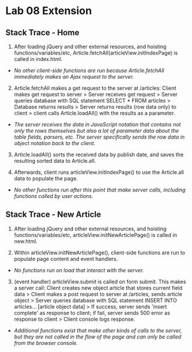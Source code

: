# Lab 08 Extension

## Stack Trace - Home

1. After loading jQuery and other external resources, and hoisting functions/variables/etc, Article.fetchAll(articleView.initIndexPage) is called in index.html.

- *No other client-side functions are run because Article.fetchAll immediately makes an Ajax request to the server.*

2. Article.fetchAll makes a get request to the server at /articles: Client makes get request to server > Server receives get request > Server queries database with SQL statement SELECT * FROM articles > Database returns results > Server returns results (row data only) to client > client calls Article.loadAll() with the results as a parameter.

- *The server receives the data in JavaScript notation that contains not only the rows themselves but also a lot of parameter data about the table fields, parsers, etc. The server specifically sends the row data in object notation back to the client.*

3. Article.loadAll() sorts the received data by publish date, and saves the resulting sorted data to Article.all.

4. Afterwards, client runs articleView.initIndexPage() to use the Article.all data to populate the page.

- *No other functions run after this point that make server calls, including functions called by user actions.*

## Stack Trace - New Article

1. After loading jQuery and other external resources, and hoisting functions/variables/etc, articleView.initNewArticlePage() is called in new.html.

2. Within articleView.initNewArticlePage(), client-side functions are run to populate page content and event handlers.

- *No functions run on load that interact with the server.*

3. (event handler) articleView.submit is called on form submit. This makes a server call: Client creates new object article that stores current field data > Client makes a post request to server at /articles, sends article object > Server queries database with SQL statement INSERT INTO articles... [article object data] > If success, server sends 'insert complete' as response to client; if fail, server sends 500 error as response to client > Client console logs response.

- *Additional functions exist that make other kinds of calls to the server, but they are not called in the flow of the page and can only be called from the browser console.*